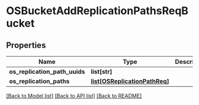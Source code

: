 # OSBucketAddReplicationPathsReqBucket

## Properties
Name | Type | Description | Notes
------------ | ------------- | ------------- | -------------
**os_replication_path_uuids** | **list[str]** |  | [optional] 
**os_replication_paths** | [**list[OSReplicationPathReq]**](OSReplicationPathReq.md) |  | [optional] 

[[Back to Model list]](../README.md#documentation-for-models) [[Back to API list]](../README.md#documentation-for-api-endpoints) [[Back to README]](../README.md)


